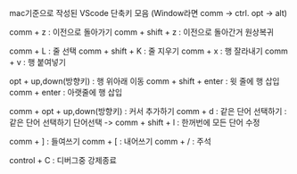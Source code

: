 mac기준으로 작성된 VScode 단축키 모음
    (Window라면 comm -> ctrl. opt -> alt)

comm + z : 이전으로 돌아가기
comm + shift + z : 이전으로 돌아간거 원상복귀

comm + L : 줄 선택
comm + shift + K : 줄 지우기
comm + x : 행 잘라내기
comm + v : 행 붙여넣기

opt + up,down(방향키) : 행 위아래 이동
comm + shift + enter : 윗 줄에 행 삽입
comm + enter : 아랫줄에 행 삽입

comm + opt + up,down(방향키) : 커서 추가하기
comm + d : 같은 단어 선택하기 : 같은 단어 선택하기
단어선택 -> comm + shift + l : 한꺼번에 모든 단어 수정

comm + ] : 들여쓰기
comm + [ : 내어쓰기
comm + / : 주석

control + C : 디버그중 강제종료